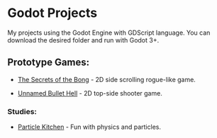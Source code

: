 # Godot Projects
My projects using the Godot Engine with GDScript language.
You can download the desired folder and run with Godot 3+.

## Prototype Games:
- [The Secrets of the Bong](https://github.com/surtarso/Godot-Projects/tree/main/The%20Secrets%20of%20the%20Bong) - 2D side scrolling rogue-like game.

- [Unnamed Bullet Hell](https://github.com/surtarso/Godot-Projects/tree/main/Unnamed%20Bullet%20Hell) - 2D top-side shooter game.

### Studies:
- [Particle Kitchen](https://github.com/surtarso/Godot-Projects/tree/main/Particle%20Kitchen) - Fun with physics and particles.
